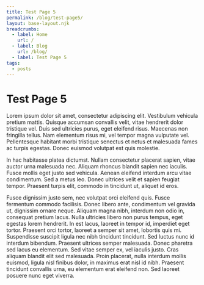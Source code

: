 ```yaml
---
title: Test Page 5
permalink: /blog/test-page5/
layout: base-layout.njk
breadcrumbs:
  - label: Home
    url: /
  - label: Blog
    url: /blog/
  - label: Test Page 5
tags:
  - posts
---
```


# Test Page 5
<!-- Excerpt Start -->
Lorem ipsum dolor sit amet, consectetur adipiscing elit. Vestibulum vehicula pretium mattis. Quisque accumsan convallis velit, vitae hendrerit dolor tristique vel. Duis sed ultricies purus, eget eleifend risus. Maecenas non fringilla tellus. Nam elementum risus mi, vel tempor magna vulputate vel. Pellentesque habitant morbi tristique senectus et netus et malesuada fames ac turpis egestas. Donec euismod volutpat est quis molestie.
<!-- Excerpt End -->
In hac habitasse platea dictumst. Nullam consectetur placerat sapien, vitae auctor urna malesuada nec. Aliquam rhoncus blandit sapien nec iaculis. Fusce mollis eget justo sed vehicula. Aenean eleifend interdum arcu vitae condimentum. Sed a metus leo. Donec ultrices velit et sapien feugiat tempor. Praesent turpis elit, commodo in tincidunt ut, aliquet id eros.

Fusce dignissim justo sem, nec volutpat orci eleifend quis. Fusce fermentum commodo facilisis. Donec libero ante, condimentum vel gravida ut, dignissim ornare neque. Aliquam magna nibh, interdum non odio in, consequat pretium lacus. Nulla ultricies libero non purus tempus, eget egestas lorem hendrerit. In est lacus, laoreet in tempor id, imperdiet eget tortor. Praesent orci tortor, laoreet a semper sit amet, lobortis quis mi. Suspendisse suscipit ligula nec nibh tincidunt tincidunt. Sed luctus nunc id interdum bibendum. Praesent ultrices semper malesuada. Donec pharetra sed lacus eu elementum. Sed vitae semper ex, vel iaculis justo. Cras aliquam blandit elit sed malesuada. Proin placerat, nulla interdum mollis euismod, ligula nisl finibus dolor, in maximus erat nisl id nibh. Praesent tincidunt convallis urna, eu elementum erat eleifend non. Sed laoreet posuere nunc eget viverra.